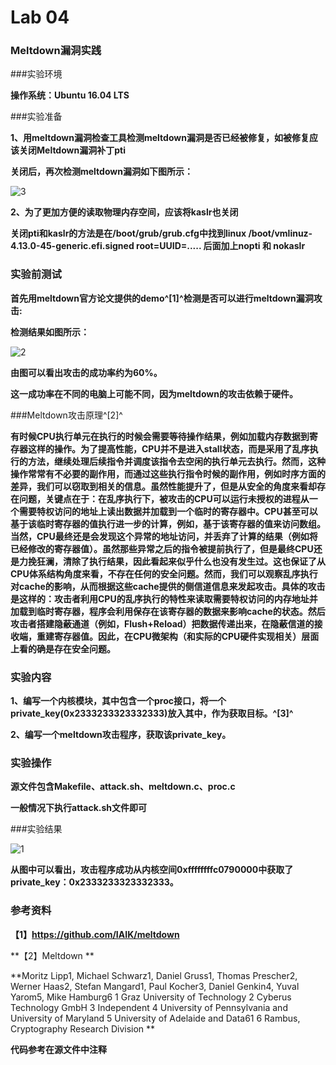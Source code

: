 # Lab 04

### Meltdown漏洞实践

###实验环境

**操作系统：Ubuntu 16.04 LTS**

###实验准备

**1、用meltdown漏洞检查工具检测meltdown漏洞是否已经被修复，如被修复应该关闭Meltdown漏洞补丁pti**

**关闭后，再次检测meltdown漏洞如下图所示：**

![3](/Users/py/Desktop/学习/大二下/OS/Lab/4/3.png)

**2、为了更加方便的读取物理内存空间，应该将kaslr也关闭**

**关闭pti和kaslr的方法是在/boot/grub/grub.cfg中找到linux /boot/vmlinuz-4.13.0-45-generic.efi.signed root=UUID=.....   后面加上nopti 和 nokaslr**

### 实验前测试

**首先用meltdown官方论文提供的demo^[1]^检测是否可以进行meltdown漏洞攻击:**

**检测结果如图所示：**

![2](/Users/py/Desktop/学习/大二下/OS/Lab/4/2.png)

**由图可以看出攻击的成功率约为60%。**

**这一成功率在不同的电脑上可能不同，因为meltdown的攻击依赖于硬件。**

###Meltdown攻击原理^[2]^

**有时候CPU执行单元在执行的时候会需要等待操作结果，例如加载内存数据到寄存器这样的操作。为了提高性能，CPU并不是进入stall状态，而是采用了乱序执行的方法，继续处理后续指令并调度该指令去空闲的执行单元去执行。然而，这种操作常常有不必要的副作用，而通过这些执行指令时候的副作用，例如时序方面的差异，我们可以窃取到相关的信息。虽然性能提升了，但是从安全的角度来看却存在问题，关键点在于：在乱序执行下，被攻击的CPU可以运行未授权的进程从一个需要特权访问的地址上读出数据并加载到一个临时的寄存器中。CPU甚至可以基于该临时寄存器的值执行进一步的计算，例如，基于该寄存器的值来访问数组。当然，CPU最终还是会发现这个异常的地址访问，并丢弃了计算的结果（例如将已经修改的寄存器值）。虽然那些异常之后的指令被提前执行了，但是最终CPU还是力挽狂澜，清除了执行结果，因此看起来似乎什么也没有发生过。这也保证了从CPU体系结构角度来看，不存在任何的安全问题。然而，我们可以观察乱序执行对cache的影响，从而根据这些cache提供的侧信道信息来发起攻击。具体的攻击是这样的：攻击者利用CPU的乱序执行的特性来读取需要特权访问的内存地址并加载到临时寄存器，程序会利用保存在该寄存器的数据来影响cache的状态。然后攻击者搭建隐蔽通道（例如，Flush+Reload）把数据传递出来，在隐蔽信道的接收端，重建寄存器值。因此，在CPU微架构（和实际的CPU硬件实现相关）层面上看的确是存在安全问题。**

### 实验内容

**1、编写一个内核模块，其中包含一个proc接口，将一个private_key(0x2333233323332333)放入其中，作为获取目标。^[3]^**

**2、编写一个meltdown攻击程序，获取该private_key。**

### 实验操作

**源文件包含Makefile、attack.sh、meltdown.c、proc.c**

**一般情况下执行attack.sh文件即可**

###实验结果

![1](/Users/py/Desktop/学习/大二下/OS/Lab/4/1.png)

**从图中可以看出，攻击程序成功从内核空间0xffffffffc0790000中获取了private_key：0x2333233323332333。**

### 参考资料

**【1】https://github.com/IAIK/meltdown**

**【2】Meltdown **

**Moritz Lipp1, Michael Schwarz1, Daniel Gruss1, Thomas Prescher2, Werner Haas2, Stefan Mangard1, Paul Kocher3, Daniel Genkin4, Yuval Yarom5, Mike Hamburg6 1 Graz University of Technology  2 Cyberus Technology GmbH  3 Independent  4 University of Pennsylvania and University of Maryland  5 University of Adelaide and Data61  6 Rambus, Cryptography Research Division **

**代码参考在源文件中注释**